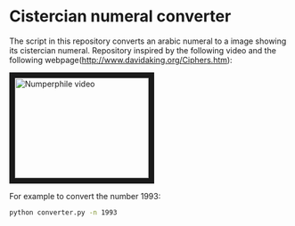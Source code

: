 # Cistercian numeral converter

The script in this repository converts an arabic numeral to a image showing its cistercian numeral. Repository inspired by the following video and the following webpage(http://www.davidaking.org/Ciphers.htm):

<a href="https://www.youtube.com/watch?v=9p55Qgt7Ciw&ab_channel=Numberphile
" target="_blank"><img src="http://img.youtube.com/vi/9p55Qgt7Ciw/0.jpg" 
alt="Numperphile video" width="240" height="180" border="10" /></a>


For example to convert the number 1993:
```bash
python converter.py -n 1993
```
